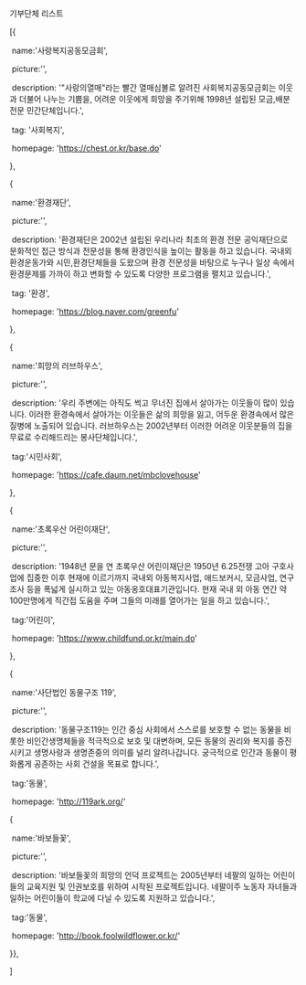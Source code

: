 기부단체 리스트

[{

​	name:'사랑복지공동모금회',

​	picture:'',

​	description: '"사랑의열매"라는 빨간 열매심볼로 알려진 사회복지공동모금회는 이웃과 더불어 나누는 기쁨을, 어려운 이웃에게 희망을 주기위해 1998년 설립된 모금,배분전문 민간단체입니다.',

​	tag: '사회복지',

​	homepage: 'https://chest.or.kr/base.do'

},

{

​	name:'환경재단',

​	picture:'',

​	description: '환경재단은 2002년 설립된 우리나라 최초의 환경 전문 공익재단으로 문화적인 접근 방식과 전문성을 통해 환경인식을 높이는 활동을 하고 있습니다. 국내외 환경운동가와 시민,환경단체들을 도왔으며 환경 전문성을 바탕으로 누구나 일상 속에서 환경문제를 가까이 하고 변화할 수 있도록 다양한 프로그램을 펼치고 있습니다.',

​	tag: '환경',

​	homepage: 'https://blog.naver.com/greenfu'

},

{

​	name:'희망의 러브하우스',

​	picture:'',

​	description: '우리 주변에는 아직도 썩고 무너진 집에서 살아가는 이웃들이 많이 있습니다. 이러한 환경속에서 살아가는 이웃들은 삶의 희망을 잃고, 어두운 환경속에서 많은 질병에 노출되어 있습니다. 러브하우스는 2002년부터 이러한 어려운 이웃분들의 집을 무료로 수리해드리는 봉사단체입니다.',

​	tag:'시민사회',

​	homepage: 'https://cafe.daum.net/mbclovehouse'

},

{

​	name:'초록우산 어린이재단',

​	picture:'',

​	description: '1948년 문을 연 초록우산 어린이재단은 1950년 6.25전쟁 고아 구호사업에 집중한 이후 현재에 이르기까지 국내외 아동복지사업, 애드보커시, 모금사업, 연구조사 등을 폭넓게 실시하고 있는 아동옹호대표기관입니다. 현재 국내 외 아동 연간 약 100만명에게 직간접 도움을 주며 그들의 미래를 열어가는 일을 하고 있습니다.',

​	tag:'어린이',

​	homepage: 'https://www.childfund.or.kr/main.do'

},

{

​	name:'사단법인 동물구조 119',

​	picture:'',

​	description: '동물구조119는 인간 중심 사회에서 스스로를 보호할 수 없는 동물을 비롯한 비인간생명체들을 적극적으로 보호 및 대변하며, 모든 동물의 권리와 복지를 증진시키고 생명사랑과 생명존중의 의미를 널리 알려나갑니다. 궁극적으로 인간과 동물이 평화롭게 공존하는 사회 건설을 목표로 합니다.',

​	tag:'동물',

​	homepage: 'http://119ark.org/'

{

​	name:'바보들꽃',

​	picture:'',

​	description: '바보들꽃의 희망의 언덕 프로젝트는 2005년부터 네팔의 일하는 어린이들의 교육지원 및 인권보호를 위하여 시작된 프로젝트입니다. 네팔이주 노동자 자녀들과 일하는 어린이들이 학교에 다닐 수 있도록 지원하고 있습니다.',

​	tag:'동물',

​	homepage: 'http://book.foolwildflower.or.kr/'

}},



]
